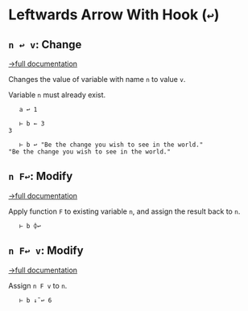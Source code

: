 # Leftwards Arrow With Hook (`↩`)

## `n ↩ v`: Change
[→full documentation](https://mlochbaum.github.io/BQN/doc/expression.html#assignment)

Changes the value of variable with name `n` to value `v`.

Variable `n` must already exist.

```bqn
   a ↩ 1

   ⊢ b ← 3
3

   ⊢ b ↩ "Be the change you wish to see in the world."
"Be the change you wish to see in the world."

```
## `n F↩`: Modify
[→full documentation](https://mlochbaum.github.io/BQN/doc/expression.html#assignment)

Apply function `F` to existing variable `n`, and assign the result back to `n`.

```bqn
   ⊢ b ⌽↩

```
## `n F↩ v`: Modify
[→full documentation](https://mlochbaum.github.io/BQN/doc/expression.html#assignment)

Assign `n F v` to `n`.

```bqn
   ⊢ b ↓˜↩ 6
```
